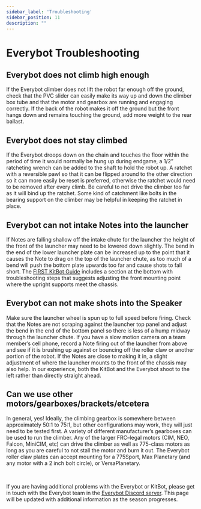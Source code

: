 ```yaml
---
sidebar_label: 'Troubleshooting'
sidebar_position: 11
description: ""
---
```


# Everybot Troubleshooting

## Everybot does not climb high enough
If the Everybot climber does not lift the robot far enough off the ground, check that the PVC slider can easily make its way up and down the climber box tube and that the motor and gearbox are running and engaging correctly. If the back of the robot makes it off the ground but the front hangs down and remains touching the ground, add more weight to the rear ballast.
## Everybot does not stay climbed

If the Everybot droops down on the chain and touches the floor within the period of time it would normally be hung up during endgame, a 1/2” ratcheting wrench can be added to the shaft to hold the robot up. A ratchet with a reversible pawl so that it can be flipped around to the other direction so it can more easily be reset is preferred, otherwise the ratchet would need to be removed after every climb. Be careful to not drive the climber too far as it will bind up the ratchet. Some kind of catchment like bolts in the bearing support on the climber may be helpful in keeping the ratchet in place.
## Everybot can not intake Notes into the launcher

If Notes are falling shallow off the intake chute for the launcher the height of the front of the launcher may need to be lowered down slightly. The bend in the end of the lower launcher plate can be increased up to the point that it causes the Note to drag on the top of the launcher chute, as too much of a bend will push the bottom plate upwards too far and cause shots to fall short. The [FIRST KitBot Guide](https://firstfrc.blob.core.windows.net/frc2024/KitBot/KitBot%20Build%20Instructions.pdf) includes a section at the bottom with troubleshooting steps that suggests adjusting the front mounting point where the upright supports meet the chassis.
## Everybot can not make shots into the Speaker

Make sure the launcher wheel is spun up to full speed before firing. Check that the Notes are not scraping against the launcher top panel and adjust the bend in the end of the bottom panel so there is less of a hump midway through the launcher chute. If you have a slow motion camera on a team member’s cell phone, record a Note firing out of the launcher from above and see if it is brushing up against or bouncing off the roller claw or another portion of the robot. If the Notes are close to making it in, a slight adjustment of where the launcher mounts to the front of the chassis may also help. In our experience, both the KitBot and the Everybot shoot to the left rather than directly straight ahead.
## Can we use other motors/gearboxes/brackets/etcetera

In general, yes! Ideally, the climbing gearbox is somewhere between approximately 50:1 to 75:1, but other configurations may work, they will just need to be tested first. A variety of different manufacturer’s gearboxes can be used to run the climber. Any of the larger FRC–legal motors (CIM, NEO, Falcon, MiniCIM, etc) can drive the climber as well as 775-class motors as long as you are careful to not stall the motor and burn it out. The Everybot roller claw plates can accept mounting for a 775Sport, Max Planetary (and any motor with a 2 inch bolt circle), or VersaPlanetary.

<br/>

If you are having additional problems with the Everybot or KitBot, please get in touch with the Everybot team in the [Everybot Discord server](https://discord.gg/b3GbxrFzkt). This page will be updated with additional information as the season progresses.
